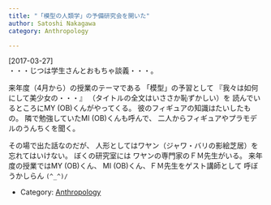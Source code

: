 ```yaml
---
title: "「模型の人類学」の予備研究会を開いた"
author: Satoshi Nakagawa
category: Anthropology

---
```


[2017-03-27]  
 ・・・じつは学生さんとおもちゃ談義・・・。

 来年度（4月から）の授業のテーマである
「模型」の予習として
『我々は如何にして美少女の・・・』
（タイトルの全文はいささか恥ずかしい）を
読んでいるところにMY (OB)くんがやってくる。
彼のフィギュアの知識はたいしたもの。
隣で勉強していたMI (OB)くんも呼んで、
二人からフィギュアやプラモデルのうんちくを聞く。

 その場で出た話なのだが、
人形としてはワヤン（ジャワ・バリの影絵芝居）を
忘れてはいけない。
ぼくの研究室には
ワヤンの専門家のＦＭ先生がいる。
来年度の授業ではMY (OB)くん、
MI (OB)くん、ＦＭ先生をゲスト講師として
呼ぼうかしらん `(^_^)/`

- Category: [Anthropology](categories.html#Anthropology)

